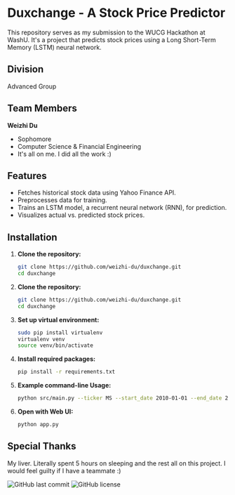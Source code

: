 # Duxchange - A Stock Price Predictor

This repository serves as my submission to the WUCG Hackathon at WashU. It's a project that predicts stock prices using a Long Short-Term Memory (LSTM) neural network. 

## Division

Advanced Group

## Team Members

**Weizhi Du**
- Sophomore
- Computer Science & Financial Engineering
- It's all on me. I did all the work :)

## Features

- Fetches historical stock data using Yahoo Finance API.
- Preprocesses data for training.
- Trains an LSTM model, a recurrent neural network (RNN), for prediction.
- Visualizes actual vs. predicted stock prices.

## Installation

1. **Clone the repository:**

   ```bash
   git clone https://github.com/weizhi-du/duxchange.git
   cd duxchange

2. **Clone the repository:**

   ```bash
   git clone https://github.com/weizhi-du/duxchange.git
   cd duxchange
   
3. **Set up virtual environment:**

   ```bash
   sudo pip install virtualenv
   virtualenv venv
   source venv/bin/activate
   
4. **Install required packages:**

   ```bash
   pip install -r requirements.txt

5. **Example command-line Usage:**

   ```bash
   python src/main.py --ticker MS --start_date 2010-01-01 --end_date 2024-09-20 --days_ahead 10

6. **Open with Web UI:**

   ```bash
   python app.py

## Special Thanks

My liver. Literally spent 5 hours on sleeping and the rest all on this project. I would feel guilty if I have a teammate :)


![GitHub last commit](https://img.shields.io/github/last-commit/weizhi-du/duxchange)
![GitHub license](https://img.shields.io/github/license/weizhi-du/duxchange)
